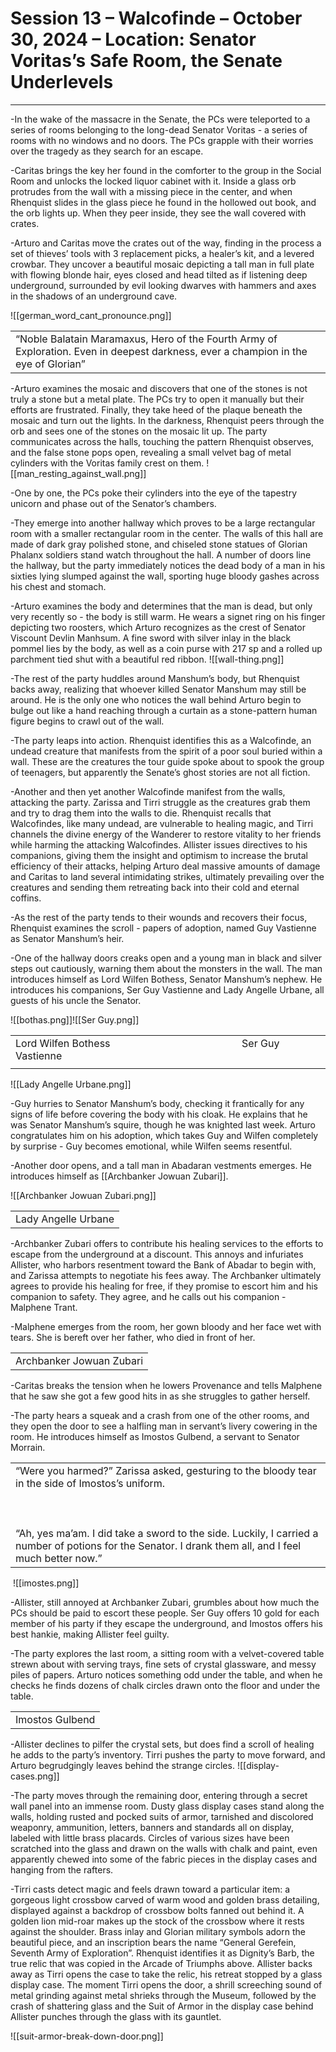 # Session 13 – Walcofinde – October 30, 2024 – Location: Senator Voritas’s Safe Room, the Senate Underlevels

---

  

-In the wake of the massacre in the Senate, the PCs were teleported to a series of rooms belonging to the long-dead Senator Voritas - a series of rooms with no windows and no doors. The PCs grapple with their worries over the tragedy as they search for an escape. 

  

-Caritas brings the key her found in the comforter to the group in the Social Room and unlocks the locked liquor cabinet with it. Inside a glass orb protrudes from the wall with a missing piece in the center, and when Rhenquist slides in the glass piece he found in the hollowed out book, and the orb lights up. When they peer inside, they see the wall covered with crates. 

  

-Arturo and Caritas move the crates out of the way, finding in the process a set of thieves’ tools with 3 replacement picks, a healer’s kit, and a levered crowbar. They uncover a beautiful mosaic depicting a tall man in full plate with flowing blonde hair, eyes closed and head tilted as if listening deep underground, surrounded by evil looking dwarves with hammers and axes in the shadows of an underground cave. 

  

![[german_word_cant_pronounce.png]]

|   |
|---|
|“Noble Balatain Maramaxus, Hero of the Fourth Army of Exploration. Even in deepest darkness, ever a champion in the eye of Glorian”|

  

-Arturo examines the mosaic and discovers that one of the stones is not truly a stone but a metal plate. The PCs try to open it manually but their efforts are frustrated. Finally, they take heed of the plaque beneath the mosaic and turn out the lights. In the darkness, Rhenquist peers through the orb and sees one of the stones on the mosaic lit up. The party communicates across the halls, touching the pattern Rhenquist observes, and the false stone pops open, revealing a small velvet bag of metal cylinders with the Voritas family crest on them. ![[man_resting_against_wall.png]]

  

-One by one, the PCs poke their cylinders into the eye of the tapestry unicorn and phase out of the Senator’s chambers. 

  

-They emerge into another hallway which proves to be a large rectangular room with a smaller rectangular room in the center. The walls of this hall are made of dark gray polished stone, and chiseled stone statues of Glorian Phalanx soldiers stand watch throughout the hall. A number of doors line the hallway, but the party immediately notices the dead body of a man in his sixties lying slumped against the wall, sporting huge bloody gashes across his chest and stomach. 

  

-Arturo examines the body and determines that the man is dead, but only very recently so - the body is still warm. He wears a signet ring on his finger depicting two roosters, which Arturo recognizes as the crest of Senator Viscount Devlin Manhsum. A fine sword with silver inlay in the black pommel lies by the body, as well as a coin purse with 217 sp and a rolled up parchment tied shut with a beautiful red ribbon. ![[wall-thing.png]]

  

-The rest of the party huddles around Manshum’s body, but Rhenquist backs away, realizing that whoever killed Senator Manshum may still be around. He is the only one who notices the wall behind Arturo begin to bulge out like a hand reaching through a curtain as a stone-pattern human figure begins to crawl out of the wall. 

  

-The party leaps into action. Rhenquist identifies this as a Walcofinde, an undead creature that manifests from the spirit of a poor soul buried within a wall. These are the creatures the tour guide spoke about to spook the group of teenagers, but apparently the Senate’s ghost stories are not all fiction. 

  

-Another and then yet another Walcofinde manifest from the walls, attacking the party. Zarissa and Tirri struggle as the creatures grab them and try to drag them into the walls to die. Rhenquist recalls that Walcofindes, like many undead, are vulnerable to healing magic, and Tirri channels the divine energy of the Wanderer to restore vitality to her friends while harming the attacking Walcofindes. Allister issues directives to his companions, giving them the insight and optimism to increase the brutal efficiency of their attacks, helping Arturo deal massive amounts of damage and Caritas to land several intimidating strikes, ultimately prevailing over the creatures and sending them retreating back into their cold and eternal coffins. 

  

-As the rest of the party tends to their wounds and recovers their focus, Rhenquist examines the scroll - papers of adoption, named Guy Vastienne as Senator Manshum’s heir. 

  

-One of the hallway doors creaks open and a young man in black and silver steps out cautiously, warning them about the monsters in the wall. The man introduces himself as Lord Wilfen Bothess, Senator Manshum’s nephew. He introduces his companions, Ser Guy Vastienne and Lady Angelle Urbane, all guests of his uncle the Senator. 

  
  
![[bothas.png]]![[Ser Guy.png]]

  

  
  
  
  

|                                                                                       |
| ------------------------------------------------------------------------------------- |
| Lord Wilfen Bothess                                                 Ser Guy Vastienne |
|                                                                                       |

  
![[Lady Angelle Urbane.png]]

-Guy hurries to Senator Manshum’s body, checking it frantically for any signs of life before covering the body with his cloak. He explains that he was Senator Manshum’s squire, though he was knighted last week. Arturo congratulates him on his adoption, which takes Guy and Wilfen completely by surprise - Guy becomes emotional, while Wilfen seems resentful. 

  

-Another door opens, and a tall man in Abadaran vestments emerges. He introduces himself as [[Archbanker Jowuan Zubari]]. 

  
![[Archbanker Jowuan Zubari.png]]

|   |
|---|
|Lady Angelle Urbane|

  

-Archbanker Zubari offers to contribute his healing services to the efforts to escape from the underground at a discount. This annoys and infuriates Allister, who harbors resentment toward the Bank of Abadar to begin with, and Zarissa attempts to negotiate his fees away. The Archbanker ultimately agrees to provide his healing for free, if they promise to escort him and his companion to safety. They agree, and he calls out his companion - Malphene Trant. 

  

-Malphene emerges from the room, her gown bloody and her face wet with tears. She is bereft over her father, who died in front of her.

|   |
|---|
|Archbanker Jowuan Zubari|

  

-Caritas breaks the tension when he lowers Provenance and tells Malphene that he saw she got a few good hits in as she struggles to gather herself. 

  

-The party hears a squeak and a crash from one of the other rooms, and they open the door to see a halfling man in servant’s livery cowering in the room. He introduces himself as Imostos Gulbend, a servant to Senator Morrain. 

  

|   |
|---|
|“Were you harmed?” Zarissa asked, gesturing to the bloody tear in the side of Imostos’s uniform. <br><br>  <br><br>“Ah, yes ma’am. I did take a sword to the side. Luckily, I carried a number of potions for the Senator. I drank them all, and I feel much better now.”|

 ![[imostes.png]]

-Allister, still annoyed at Archbanker Zubari, grumbles about how much the PCs should be paid to escort these people. Ser Guy offers 10 gold for each member of his party if they escape the underground, and Imostos offers his best hankie, making Allister feel guilty. 

  

-The party explores the last room, a sitting room with a velvet-covered table strewn about with serving trays, fine sets of crystal glassware, and messy piles of papers. Arturo notices something odd under the table, and when he checks he finds dozens of chalk circles drawn onto the floor and under the table.

|   |
|---|
|Imostos Gulbend|

  

-Allister declines to pilfer the crystal sets, but does find a scroll of healing he adds to the party’s inventory. Tirri pushes the party to move forward, and Arturo begrudgingly leaves behind the strange circles. ![[display-cases.png]]

  

-The party moves through the remaining door, entering through a secret wall panel into an immense room. Dusty glass display cases stand along the walls, holding rusted and pocked suits of armor, tarnished and discolored weaponry, ammunition, letters, banners and standards all on display, labeled with little brass placards. Circles of various sizes have been scratched into the glass and drawn on the walls with chalk and paint, even apparently chewed into some of the fabric pieces in the display cases and hanging from the rafters. 

  

-Tirri casts detect magic and feels drawn toward a particular item: a gorgeous light crossbow carved of warm wood and golden brass detailing, displayed against a backdrop of crossbow bolts fanned out behind it. A golden lion mid-roar makes up the stock of the crossbow where it rests against the shoulder. Brass inlay and Glorian military symbols adorn the beautiful piece, and an inscription bears the name “General Gerefein, Seventh Army of Exploration”. Rhenquist identifies it as Dignity’s Barb, the true relic that was copied in the Arcade of Triumphs above. Allister backs away as Tirri opens the case to take the relic, his retreat stopped by a glass display case. The moment Tirri opens the door, a shrill screeching sound of metal grinding against metal shrieks through the Museum, followed by the crash of shattering glass and the Suit of Armor in the display case behind Allister punches through the glass with its gauntlet. 

  

![[suit-armor-break-down-door.png]]